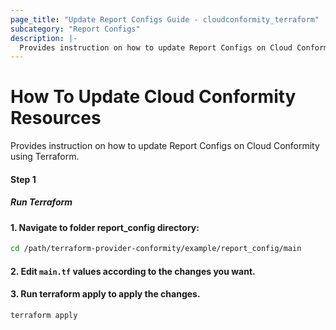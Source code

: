 ```yaml
---
page_title: "Update Report Configs Guide - cloudconformity_terraform"
subcategory: "Report Configs"
description: |-
  Provides instruction on how to update Report Configs on Cloud Conformity using Terraform.
---
```


# How To Update Cloud Conformity Resources
Provides instruction on how to update Report Configs on Cloud Conformity using Terraform.

#### Step 1

##### Run Terraform

#### 1. Navigate to folder report_config directory:
```sh
cd /path/terraform-provider-conformity/example/report_config/main
```
#### 2. Edit `main.tf` values according to the changes you want.

#### 3. Run terraform apply to apply the changes.
```sh
terraform apply
```